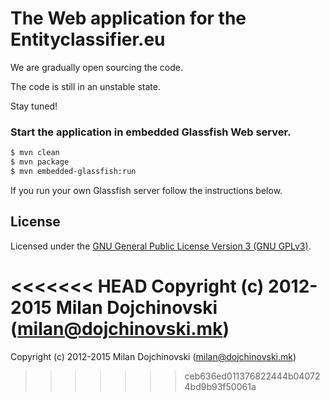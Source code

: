 The Web application for the Entityclassifier.eu
=========================================

We are gradually open sourcing the code.

The code is still in an unstable state.

Stay tuned!

### Start the application in embedded Glassfish Web server.
```sh
$ mvn clean
$ mvn package
$ mvn embedded-glassfish:run
```
If you run your own Glassfish server follow the instructions below.


License
------

Licensed under the [GNU General Public License Version 3 (GNU GPLv3)](http://www.gnu.org/licenses/gpl.html).

<<<<<<< HEAD
Copyright (c) 2012-2015 Milan Dojchinovski (<milan@dojchinovski.mk>)
=======
Copyright (c) 2012-2015 Milan Dojchinovski (<milan@dojchinovski.mk>)
>>>>>>> ceb636ed011376822444b040724bd9b93f50061a
